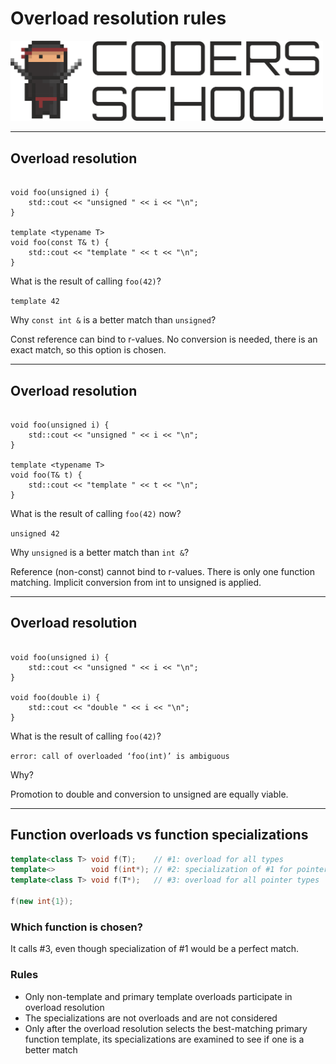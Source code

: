 <!-- .slide: data-background="#111111" -->

# Overload resolution rules

<a href="https://coders.school">
    <img width="500" src="../img/coders_school_logo.png" alt="Coders School" class="plain">
</a>

___

<h2>Overload resolution</h2>

<pre><code class="cpp" data-trim data-line-numbers>
void foo(unsigned i) {
    std::cout &lt;&lt; "unsigned " &lt;&lt; i &lt;&lt; "\n";
}

template &lt;typename T&gt;
void foo(const T& t) {
    std::cout &lt;&lt; "template " &lt;&lt; t &lt;&lt; "\n";
}
</code></pre>

<p>What is the result of calling <code>foo(42)</code>?</p>
<p class="fragment"><code>template 42</code></p>
<p class="fragment">Why <code>const int &</code> is a better match than <code>unsigned</code>?</p>
<p class="fragment">Const reference can bind to r-values. No conversion is needed, there is an exact match, so this option is chosen.</p>

___

<h2>Overload resolution</h2>

<pre><code class="cpp" data-trim data-line-numbers>
void foo(unsigned i) {
    std::cout &lt;&lt; "unsigned " &lt;&lt; i &lt;&lt; "\n";
}

template &lt;typename T&gt;
void foo(T& t) {
    std::cout &lt;&lt; "template " &lt;&lt; t &lt;&lt; "\n";
}
</code></pre>

<p>What is the result of calling <code>foo(42)</code> now?</p>
<p class="fragment"><code>unsigned 42</code></p>
<p class="fragment">Why <code>unsigned</code> is a better match than <code>int &</code>?</p>
<p class="fragment">Reference (non-const) cannot bind to r-values. There is only one function matching. Implicit conversion from int to unsigned is applied.</p>

___

<h2>Overload resolution</h2>

<pre><code class="cpp" data-trim data-line-numbers>
void foo(unsigned i) {
    std::cout &lt;&lt; "unsigned " &lt;&lt; i &lt;&lt; "\n";
}

void foo(double i) {
    std::cout &lt;&lt; "double " &lt;&lt; i &lt;&lt; "\n";
}
</code></pre>

<p>What is the result of calling <code>foo(42)</code>?</p>
<p class="fragment"><code>error: call of overloaded ‘foo(int)’ is ambiguous</code></p>
<p class="fragment">Why?</p>
<p class="fragment">Promotion to double and conversion to unsigned are equally viable.</p>

___

## Function overloads vs function specializations

```cpp
template<class T> void f(T);    // #1: overload for all types
template<>        void f(int*); // #2: specialization of #1 for pointers to int
template<class T> void f(T*);   // #3: overload for all pointer types

f(new int{1});
```
<!-- .element: class="fragment fade-in" style="font-size: 1.3rem" -->

### Which function is chosen?
<!-- .element: class="fragment fade-in" -->

It calls #3, even though specialization of #1 would be a perfect match.
<!-- .element: class="fragment fade-in" -->

### Rules
<!-- .element: class="fragment fade-in" -->

* <!-- .element: class="fragment fade-in" --> Only non-template and primary template overloads participate in overload resolution
* <!-- .element: class="fragment fade-in" --> The specializations are not overloads and are not considered
* <!-- .element: class="fragment fade-in" --> Only after the overload resolution selects the best-matching primary function template, its specializations are examined to see if one is a better match
